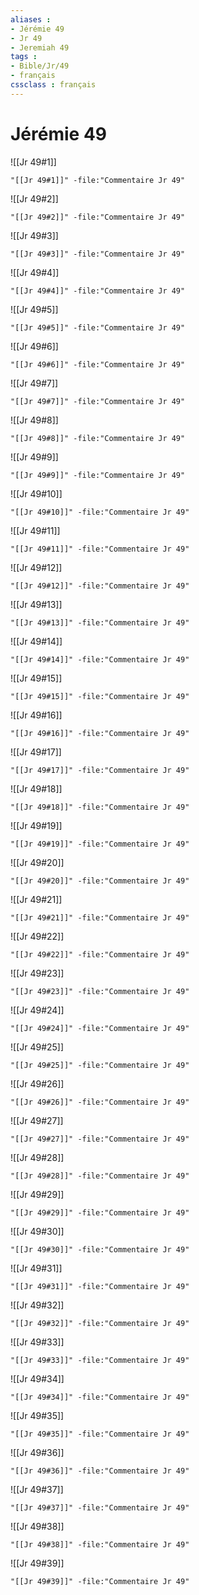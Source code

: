 ```yaml
---
aliases : 
- Jérémie 49
- Jr 49
- Jeremiah 49
tags : 
- Bible/Jr/49
- français
cssclass : français
---
```


# Jérémie 49

![[Jr 49#1]]

```query
"[[Jr 49#1]]" -file:"Commentaire Jr 49"
```

![[Jr 49#2]]

```query
"[[Jr 49#2]]" -file:"Commentaire Jr 49"
```

![[Jr 49#3]]

```query
"[[Jr 49#3]]" -file:"Commentaire Jr 49"
```

![[Jr 49#4]]

```query
"[[Jr 49#4]]" -file:"Commentaire Jr 49"
```

![[Jr 49#5]]

```query
"[[Jr 49#5]]" -file:"Commentaire Jr 49"
```

![[Jr 49#6]]

```query
"[[Jr 49#6]]" -file:"Commentaire Jr 49"
```

![[Jr 49#7]]

```query
"[[Jr 49#7]]" -file:"Commentaire Jr 49"
```

![[Jr 49#8]]

```query
"[[Jr 49#8]]" -file:"Commentaire Jr 49"
```

![[Jr 49#9]]

```query
"[[Jr 49#9]]" -file:"Commentaire Jr 49"
```

![[Jr 49#10]]

```query
"[[Jr 49#10]]" -file:"Commentaire Jr 49"
```

![[Jr 49#11]]

```query
"[[Jr 49#11]]" -file:"Commentaire Jr 49"
```

![[Jr 49#12]]

```query
"[[Jr 49#12]]" -file:"Commentaire Jr 49"
```

![[Jr 49#13]]

```query
"[[Jr 49#13]]" -file:"Commentaire Jr 49"
```

![[Jr 49#14]]

```query
"[[Jr 49#14]]" -file:"Commentaire Jr 49"
```

![[Jr 49#15]]

```query
"[[Jr 49#15]]" -file:"Commentaire Jr 49"
```

![[Jr 49#16]]

```query
"[[Jr 49#16]]" -file:"Commentaire Jr 49"
```

![[Jr 49#17]]

```query
"[[Jr 49#17]]" -file:"Commentaire Jr 49"
```

![[Jr 49#18]]

```query
"[[Jr 49#18]]" -file:"Commentaire Jr 49"
```

![[Jr 49#19]]

```query
"[[Jr 49#19]]" -file:"Commentaire Jr 49"
```

![[Jr 49#20]]

```query
"[[Jr 49#20]]" -file:"Commentaire Jr 49"
```

![[Jr 49#21]]

```query
"[[Jr 49#21]]" -file:"Commentaire Jr 49"
```

![[Jr 49#22]]

```query
"[[Jr 49#22]]" -file:"Commentaire Jr 49"
```

![[Jr 49#23]]

```query
"[[Jr 49#23]]" -file:"Commentaire Jr 49"
```

![[Jr 49#24]]

```query
"[[Jr 49#24]]" -file:"Commentaire Jr 49"
```

![[Jr 49#25]]

```query
"[[Jr 49#25]]" -file:"Commentaire Jr 49"
```

![[Jr 49#26]]

```query
"[[Jr 49#26]]" -file:"Commentaire Jr 49"
```

![[Jr 49#27]]

```query
"[[Jr 49#27]]" -file:"Commentaire Jr 49"
```

![[Jr 49#28]]

```query
"[[Jr 49#28]]" -file:"Commentaire Jr 49"
```

![[Jr 49#29]]

```query
"[[Jr 49#29]]" -file:"Commentaire Jr 49"
```

![[Jr 49#30]]

```query
"[[Jr 49#30]]" -file:"Commentaire Jr 49"
```

![[Jr 49#31]]

```query
"[[Jr 49#31]]" -file:"Commentaire Jr 49"
```

![[Jr 49#32]]

```query
"[[Jr 49#32]]" -file:"Commentaire Jr 49"
```

![[Jr 49#33]]

```query
"[[Jr 49#33]]" -file:"Commentaire Jr 49"
```

![[Jr 49#34]]

```query
"[[Jr 49#34]]" -file:"Commentaire Jr 49"
```

![[Jr 49#35]]

```query
"[[Jr 49#35]]" -file:"Commentaire Jr 49"
```

![[Jr 49#36]]

```query
"[[Jr 49#36]]" -file:"Commentaire Jr 49"
```

![[Jr 49#37]]

```query
"[[Jr 49#37]]" -file:"Commentaire Jr 49"
```

![[Jr 49#38]]

```query
"[[Jr 49#38]]" -file:"Commentaire Jr 49"
```

![[Jr 49#39]]

```query
"[[Jr 49#39]]" -file:"Commentaire Jr 49"
```

